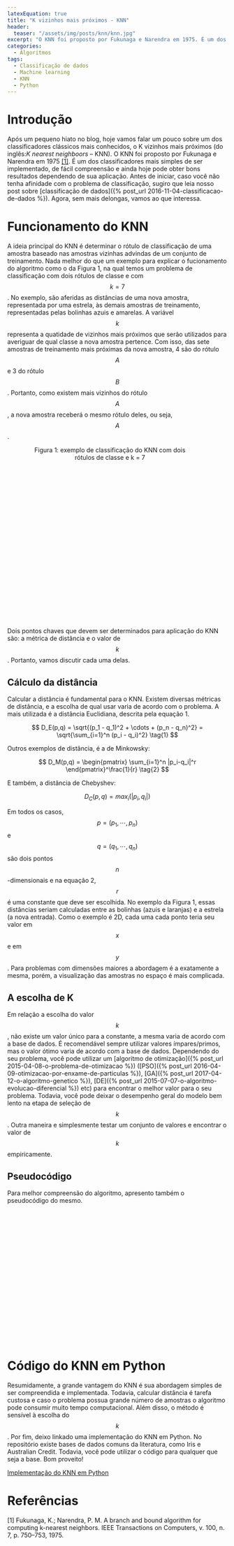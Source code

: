```yaml
---
latexEquation: true
title: "K vizinhos mais próximos - KNN"
header:
  teaser: "/assets/img/posts/knn/knn.jpg"
excerpt: "O KNN foi proposto por Fukunaga e Narendra em 1975. É um dos classificadores mais simples de ser implementado, de fácil compreensão e ainda hoje pode obter bons resultados dependendo de sua aplicação"
categories:
  - Algoritmos
tags:
  - Classificação de dados
  - Machine learning
  - KNN
  - Python
---
```


# Introdução

Após um pequeno hiato no blog, hoje vamos falar um pouco sobre um dos classificadores clássicos mais conhecidos, o K vizinhos mais próximos (do inglês:*K nearest neighboors* – KNN). O KNN foi proposto por Fukunaga e Narendra em 1975 [[1]](#fukunaga). É um dos classificadores mais simples de ser implementado, de fácil compreensão e ainda hoje pode obter bons resultados dependendo de sua aplicação. Antes de iniciar, caso você não tenha afinidade com o problema de classificação, sugiro que leia nosso post sobre [classificação de dados]({% post_url 2016-11-04-classificacao-de-dados %}). Agora, sem mais delongas, vamos ao que interessa.

# Funcionamento do KNN

A ideia principal do KNN é determinar o rótulo de classificação de uma amostra baseado nas amostras vizinhas advindas de um conjunto de treinamento. Nada melhor do que um exemplo para explicar o fucionamento do algoritmo como o da Figura 1, na qual temos um problema de classificação com dois rótulos de classe e com $$k = 7$$. No exemplo, são aferidas as distâncias de uma nova amostra, representada por uma estrela, às demais amostras de treinamento, representadas pelas bolinhas azuis e amarelas. A variável $$ k $$ representa a quatidade de vizinhos mais próximos que serão utilizados para averiguar de qual classe a nova amostra pertence. Com isso, das sete amostras de treinamento mais próximas da nova amostra, 4 são do rótulo $$ A $$ e 3 do rótulo $$ B $$. Portanto, como existem mais vizinhos do rótulo $$ A $$, a nova amostra receberá o mesmo rótulo deles, ou seja, $$ A $$.

<figure style="width: 390px; height: 400px;" class="align-center">
  
  <img src="{{ site.url }}{{ site.baseurl }}/assets/img/posts/knn/knn.jpg" alt="">

  <figcaption style="text-align: center;">
    Figura 1: exemplo de classificação do KNN com dois rótulos de classe e k = 7
  </figcaption>

</figure>

Dois pontos chaves que devem ser determinados para aplicação do KNN são: a métrica de distância e o valor de $$ k $$. Portanto, vamos discutir cada uma delas.

## Cálculo da distância

Calcular a distância é fundamental para o KNN. Existem diversas métricas de distância, e a escolha de qual usar varia de acordo com o problema. A mais utilizada é a distância Euclidiana, descrita pela equação 1. 

$$
D_E(p,q) = \sqrt{(p_1 - q_1)^2 + \cdots + (p_n - q_n)^2} = \sqrt{\sum_{i=1}^n (p_i - q_i)^2}
\tag{1}
$$

Outros exemplos de distância, é a de Minkowsky:

$$
D_M(p,q) = \begin{pmatrix} \sum_{i=1}^n |p_i-q_i|^r \end{pmatrix}^\frac{1}{r}
\tag{2}
$$

E também, a distância de Chebyshev:

$$
D_C(p,q) = max_i(|p_i, q_i|)
\tag{3}
$$

Em todos os casos, $$ p = (p_1, \cdots, p_n) $$ e $$ q = (q_1, \cdots, q_n) $$ são dois pontos $$ n $$-dimensionais e na equação 2, $$ r $$ é uma constante que deve ser escolhida. No exemplo da Figura 1, essas distâncias seriam calculadas entre as bolinhas (azuis e laranjas) e a estrela (a nova entrada). Como o exemplo é 2D, cada uma cada ponto teria seu valor em $$ x $$ e em $$ y $$. Para problemas com dimensões maiores a abordagem é a exatamente a mesma, porém, a visualização das amostras no espaço é mais complicada.

## A escolha de K

Em relação a escolha do valor $$ k $$, não existe um valor único para a constante, a mesma varia de acordo com a base de dados. É recomendável sempre utilizar valores ímpares/primos, mas o valor ótimo varia de acordo com a base de dados. Dependendo do seu problema, você pode utilizar um [algoritmo de otimização]({% post_url 2015-04-08-o-problema-de-otimizacao %}) ([PSO]({% post_url 2016-04-09-otimizacao-por-enxame-de-particulas %}), [GA]({% post_url 2017-04-12-o-algoritmo-genetico %}), [DE]({% post_url 2015-07-07-o-algoritmo-evolucao-diferencial %}) etc) para encontrar o melhor valor para o seu problema. Todavia, você pode deixar o desempenho geral do modelo bem lento na etapa de seleção de $$ k $$. Outra maneira e simplesmente testar um conjunto de valores e encontrar o valor de $$ k $$ empiricamente.


## Pseudocódigo

Para melhor compreensão do algoritmo, apresento também o pseudocódigo do mesmo. 

<figure style="width: 490px; height: 300px;" class="align-center">
  
  <img src="{{ site.url }}{{ site.baseurl }}/assets/img/posts/knn/alg.jpg" alt="">

</figure>


# Código do KNN em Python
Resumidamente, a grande vantagem do KNN é sua abordagem simples de ser compreendida e implementada. Todavia, calcular distância é tarefa custosa e caso o problema possua grande número de amostras o algoritmo pode consumir muito tempo computacional. Além disso, o método é sensível à escolha do $$ k $$. Por fim, deixo linkado uma implementação do KNN em Python. No repositório existe bases de dados comuns da literatura, como Iris e Australian Credit. Todavia, você pode utilizar o código para qualquer que seja a base. Bom proveito!

[Implementação do KNN em Python](https://github.com/paaatcha/KNN)


# Referências
<a name="fukunaga">[1]</a> Fukunaga, K.; Narendra, P. M. A branch and bound algorithm for computing k-nearest neighbors. IEEE Transactions on Computers, v. 100, n. 7, p. 750–753, 1975.